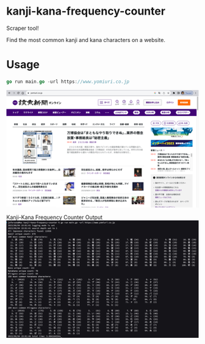 # kanji-kana-frequency-counter

Scraper tool!

Find the most common kanji and kana characters on a website.

# Usage

```go
go run main.go -url https://www.yomiuri.co.jp
```

![Yomiuti Home Page](assets/yomiuri-home-page-2023-08-04.png)

Kanji-Kana Frequency Counter Output
![Scraper Output Example](assets/kanji-kana-freq-counter-output-screenshot-2023-08-04.png)

